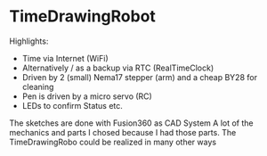 # TimeDrawingRobot
Highlights:
- Time via Internet (WiFi)
- Alternatively / as a backup via RTC (RealTimeClock)
- Driven by 2 (small) Nema17 stepper (arm) and a cheap BY28 for cleaning
- Pen is driven by a micro servo (RC)
- LEDs to confirm Status etc.

The sketches are done with Fusion360 as CAD System
A lot of the mechanics and parts I chosed because I had those parts. 
The TimeDrawingRobo could be realized in many other ways
